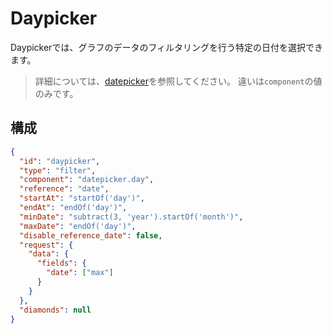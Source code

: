 # Daypicker

Daypickerでは、グラフのデータのフィルタリングを行う特定の日付を選択できます。

> 詳細については、[datepicker](/jp/technical/sdk/app/dynamic_parameters/list/datepicker)を参照してください。
違いは`component`の値のみです。

## 構成
```json
{
  "id": "daypicker",
  "type": "filter",
  "component": "datepicker.day",
  "reference": "date",
  "startAt": "startOf('day')",
  "endAt": "endOf('day')",
  "minDate": "subtract(3, 'year').startOf('month')",
  "maxDate": "endOf('day')",
  "disable_reference_date": false,
  "request": {
    "data": {
      "fields": {
        "date": ["max"]
      }
    }
  },
  "diamonds": null
}
```

